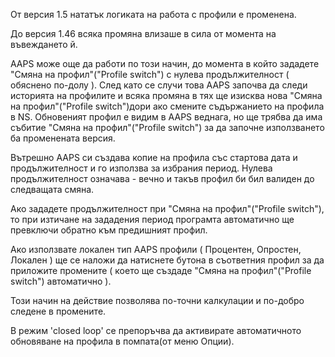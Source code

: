 От версия 1.5 нататък логиката на работа с профили е променена.

До версия 1.46 всяка промяна влизаше в сила от момента на въвеждането й.

AAPS може още да работи по този начин, до момента в който зададете "Смяна на профил"("Profile switch") с нулева продължителност ( обяснено по-долу ). След като се случи това AAPS започва да следи историята на профилите и всяка промяна в тях ще изисква нова "Смяна на профил"("Profile switch")дори ако смените съдържанието на профила в NS. Обновеният профил е видим в AAPS веднага, но ще трябва да има събитие "Смяна на профил"("Profile switch") за да започне използването ба променената версия.

Вътрешно AAPS си създава копие на профила със стартова дата и продължителност и го използва за избрания период. Нулева продължителност означава - вечно и такъв профил би бил валиден до следващата смяна.

Ако зададете продължителност при "Смяна на профил"("Profile switch"), то при изтичане на зададения период програмта автоматично ще превключи обратно към предишният профил.

Ако използвате локален тип AAPS профили ( Процентен, Опростен, Локален ) ще се наложи да натиснете бутона в съответния профил за да приложите промените ( което ще създаде "Смяна на профил"("Profile switch") автоматично ).

Този начин на действие позволява по-точни калкулации и по-добро следене в промените.

В режим 'closed loop' се препоръчва да активирате автоматичното обновяване на профила в помпата(от меню Опции).